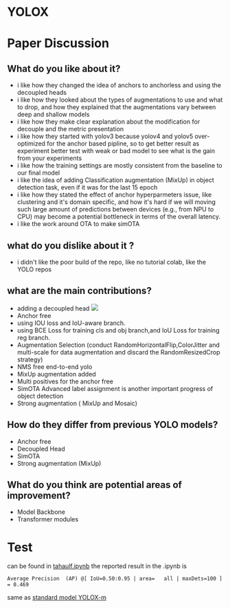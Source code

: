 # YOLOX

# Paper Discussion

## What do you like about it?
- i like how they changed the idea of anchors to anchorless and using the decoupled heads
- i like how they looked about the types of augmentations to use and what to drop, and how they explained that the augmentations vary between deep and shallow models 
- i like how they make clear explanation about the modification for decouple and the metric presentation 
- i like how they started with yolov3 because yolov4 and yolov5 over-optimized for the anchor based pipline, so to get better result as experiment better test with weak or bad model to see what is the gain from your experiments 
- i like how the training settings are mostly consistent from the baseline to our final model 
- i like the idea of adding Classification augmentation (MixUp) in object detection task, even if it was for the last 15 epoch 
- i like how they stated the effect of anchor hyperparmeters issue, like clustering and it's domain specific, and how it's hard if we will moving such large amount of predictions between devices (e.g., from NPU to CPU) may become a potential bottleneck in terms of the overall latency. 
- i like the work around OTA to make simOTA
## what do you dislike about it ?
- i didn't like the poor build of the repo, like no tutorial colab, like the YOLO repos 
## what are the main contributions?
- adding a decoupled head 
![](https://snipboard.io/O7mt0o.jpg)
- Anchor free 
- using IOU loss and IoU-aware branch.
- using BCE Loss for training cls and obj branch,and IoU Loss for training reg branch.
- Augmentation Selection (conduct RandomHorizontalFlip,ColorJitter and multi-scale for data augmentation and discard the RandomResizedCrop strategy)
- NMS free end-to-end yolo
- MixUp augmentation added 
- Multi positives for the anchor free 
- SimOTA Advanced label assignment is another important progress of object detection
- Strong augmentation ( MixUp and Mosaic)
## How do they differ from previous YOLO models?
- Anchor free 
- Decoupled Head 
- SimOTA
- Strong augmentation (MixUp)
## What do you think are potential areas of improvement?
- Model Backbone 
- Transformer modules
# Test 
can be found in [tahaulf.ipynb](tahaulf.ipynb)
the reported result in the .ipynb is 
```
Average Precision  (AP) @[ IoU=0.50:0.95 | area=   all | maxDets=100 ] = 0.469
```
same as [standard model YOLOX-m](https://github.com/Megvii-BaseDetection/YOLOX#standard-models)
